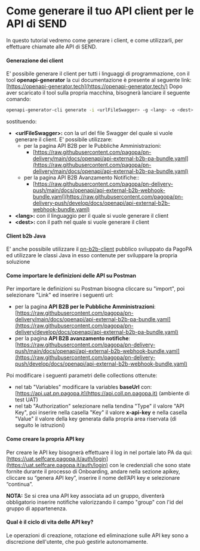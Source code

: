# Come generare il tuo API client per le API di SEND

In questo tutorial vedremo come generare i client, e come utilizzarli, per effettuare chiamate alle API di SEND.

#### Generazione dei client

E' possibile generare il client per tutti i linguaggi di programmazione, con il tool **openapi-generator** la cui documentazione è presente al seguente link: [https://openapi-generator.tech](https://openapi-generator.tech/) Dopo aver scaricato il tool sulla propria macchina, bisognerà lanciare il seguente comando:

```sh
openapi-generator-cli generate -i <urlFileSwagger> -g <lang> -o <dest>
```

sostituendo:

* **\<urlFileSwagger>:** con la url del file Swagger del quale si vuole generare il client. E' possibile utilizzare:
  * per la pagina API B2B per le Pubbliche Amministrazioni:
    * [​](https://raw.githubusercontent.com/pagopa/pn-delivery/main/docs/openapi/api-external-b2b-pa-bundle.yaml)[https://raw.githubusercontent.com/pagopa/pn-delivery/main/docs/openapi/api-external-b2b-pa-bundle.yaml](https://raw.githubusercontent.com/pagopa/pn-delivery/main/docs/openapi/api-external-b2b-pa-bundle.yaml)​
  * per la pagina API B2B Avanzamento Notifiche::
    * ​[https://raw.githubusercontent.com/pagopa/pn-delivery-push/main/docs/openapi/api-external-b2b-webhook-bundle.yaml](https://raw.githubusercontent.com/pagopa/pn-delivery-push/develop/docs/openapi/api-external-b2b-webhook-bundle.yaml)​
* **\<lang>:** con il linguaggio per il quale si vuole generare il client
* **\<dest>:** con il path nel quale si vuole generare il client

#### Client b2b Java

E' anche possibile utilizzare il [pn-b2b-client](https://github.com/pagopa/pn-b2b-client) pubblico sviluppato da PagoPA ed utilizzare le classi Java in esso contenute per sviluppare la propria soluzione

#### Come importare le definizioni delle API su Postman

Per importare le definizioni su Postman bisogna cliccare su "import", poi selezionare "Link" ed inserire i seguenti url:

* per la pagina **API B2B per le Pubbliche Amministrazioni**: [https://raw.githubusercontent.com/pagopa/pn-delivery/main/docs/openapi/api-external-b2b-pa-bundle.yaml](https://raw.githubusercontent.com/pagopa/pn-delivery/develop/docs/openapi/api-external-b2b-pa-bundle.yaml)​
* per la pagina **API B2B avanzamento notifiche**: [https://raw.githubusercontent.com/pagopa/pn-delivery-push/main/docs/openapi/api-external-b2b-webhook-bundle.yaml](https://raw.githubusercontent.com/pagopa/pn-delivery-push/develop/docs/openapi/api-external-b2b-webhook-bundle.yaml)​

Poi modificare i seguenti parametri delle collections ottenute:

* nel tab "Variables" modificare la variables **baseUrl** con: [https://api.uat.pn.pagopa.it](https://api.coll.pn.pagopa.it) (ambiente di test UAT)
* nel tab "Authorization" selezionare nella tendina "Type" il valore "API Key", poi inserire nella casella "Key" il valore **x-api-key** e nella casella "Value" il valore della key generata dalla propria area riservata (di seguito le istruzioni)

#### Come creare la propria API key

Per creare le API key bisognerà effettuare il log in nel portale lato PA da qui: [https://uat.selfcare.pagopa.it/auth/login](https://uat.selfcare.pagopa.it/auth/login) con le credenziali che sono state fornite durante il processo di Onboarding, andare nella sezione apikey, cliccare su “genera API key”, inserire il nome dell’API key e selezionare “continua”.

**NOTA:** Se si crea una API key associata ad un gruppo, diventerà obbligatorio inserire notifiche valorizzando il campo "group" con l'id del gruppo di appartenenza.

#### Qual è il ciclo di vita delle API key?

Le operazioni di creazione, rotazione ed eliminazione sulle API key sono a discrezione dell'utente, che può gestirle autonomamente.
